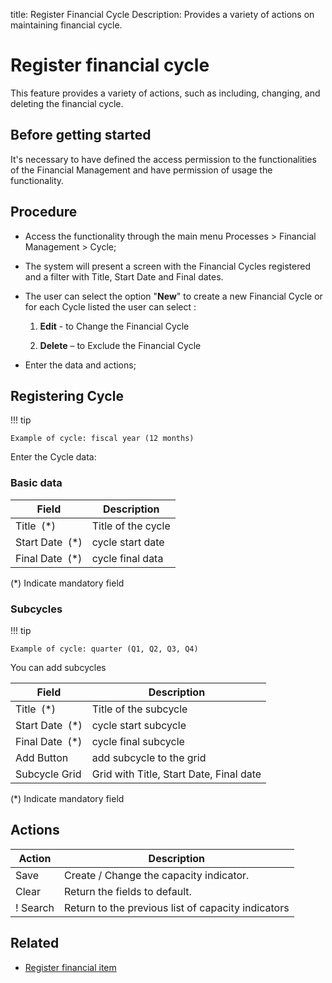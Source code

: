 title: Register Financial Cycle
Description: Provides a variety of actions on maintaining financial cycle.
# Register financial cycle

This feature provides a variety of actions, such as including, changing, and deleting the financial cycle.

Before getting started
----------------------

It's necessary to have defined the access permission to the functionalities of the Financial Management and have permission of usage the functionality.

Procedure
---------

-   Access the functionality through the main menu Processes \> Financial Management \> Cycle;

-   The system will present a screen with the Financial Cycles registered and a filter with Title, Start Date and Final dates.

-   The user can select the option "**New**" to create a new Financial Cycle or for each Cycle listed the user can select :

    1.  **Edit** - to Change the Financial Cycle

    2.  **Delete** – to Exclude the Financial Cycle

-   Enter the data and actions;

## Registering Cycle

!!! tip

    Example of cycle: fiscal year (12 months)

Enter the Cycle data:

### Basic data 

| Field                | Description                                                       |
|----------------------|-------------------------------------------------------------------|
| Title  (\*)          | Title of the cycle                                                |
| Start Date  (\*)     | cycle start date                                                  |
| Final Date  (\*)     | cycle final data                                                  |

(\*) Indicate mandatory field

### Subcycles

!!! tip

    Example of cycle: quarter (Q1, Q2, Q3, Q4)

You can add subcycles

| Field                | Description                                                       |
|----------------------|-------------------------------------------------------------------|
| Title  (\*)          | Title of the subcycle                                             |
| Start Date  (\*)     | cycle start subcycle                                              |
| Final Date  (\*)     | cycle final subcycle                                              |
| Add Button           | add subcycle to the grid                                          |
| Subcycle Grid        | Grid with Title, Start Date, Final date	                       |

(\*) Indicate mandatory field

Actions
-------

| Action     | Description                                                 |
|------------|-------------------------------------------------------------|
| Save       | Create / Change the capacity indicator.                     |
| Clear      | Return the fields to default.                               |
! Search     | Return to the previous list of capacity indicators          |


Related
-------

- [Register financial item](/en-us/4biz-helium/processes/financial/use/register-financial-item.html)

<!-- !!! tip "About"

    <b>Product/Version:</b> 4biz | Helium &nbsp;&nbsp;
    <b>Updated:</b> 24/03/2020 - Andre Fernandes
